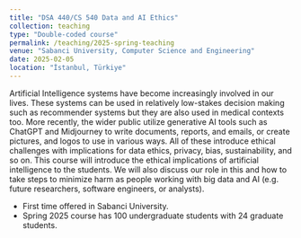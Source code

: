 ```yaml
---
title: "DSA 440/CS 540 Data and AI Ethics"
collection: teaching
type: "Double-coded course"
permalink: /teaching/2025-spring-teaching
venue: "Sabanci University, Computer Science and Engineering"
date: 2025-02-05
location: "İstanbul, Türkiye"
---
```


Artificial Intelligence systems have become increasingly involved in our lives. These systems can be used in relatively low-stakes decision making such as recommender systems but they are also used in medical contexts too. More recently, the wider public utilize generative AI tools such as ChatGPT and Midjourney to write documents, reports, and emails, or create pictures, and logos to use in various ways. All of these introduce ethical challenges with implications for data ethics, privacy, bias, sustainability, and so on. This course will introduce the ethical implications of artificial intelligence to the students. We will also discuss our role in this and how to take steps to minimize harm as people working with big data and AI (e.g. future researchers, software engineers, or analysts).

* First time offered in Sabanci University.
* Spring 2025 course has 100 undergraduate students with 24 graduate students.
